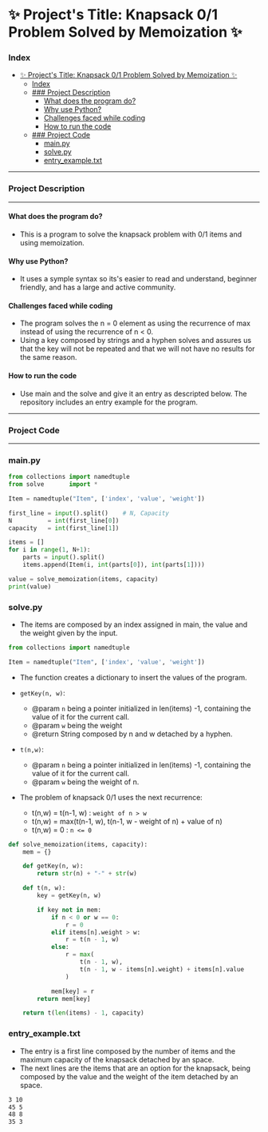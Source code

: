 # ✨ Project's Title: Knapsack 0/1 Problem Solved by Memoization ✨

### Index
- [✨ Project's Title: Knapsack 0/1 Problem Solved by Memoization ✨](#-projects-title-knapsack-01-problem-solved-by-memoization-)
    - [Index](#index)
  - [### Project Description](#-project-description)
      - [What does the program do?](#what-does-the-program-do)
      - [Why use Python?](#why-use-python)
      - [Challenges faced while coding](#challenges-faced-while-coding)
      - [How to run the code](#how-to-run-the-code)
  - [### Project Code](#-project-code)
    - [main.py](#mainpy)
    - [solve.py](#solvepy)
    - [entry_example.txt](#entry_exampletxt)
---

### Project Description
---

#### What does the program do?
* This is a program to solve the knapsack problem with 0/1 items and using memoization.

#### Why use Python?
* It uses a symple syntax so its's easier to read and understand, beginner friendly, and has a large and active community.

#### Challenges faced while coding
* The program solves the n = 0 element as using the recurrence of max instead of using the recurrence of n < 0.
* Using a key composed by strings and a hyphen solves and assures us that the key will not be repeated and that we will not have no results for the same reason.

#### How to run the code
* Use main and the solve and give it an entry as descripted below. The repository includes an entry example for the program.

---
### Project Code
---

### main.py
```python
from collections import namedtuple
from solve       import *

Item = namedtuple("Item", ['index', 'value', 'weight'])

first_line = input().split() 	# N, Capacity
N          = int(first_line[0])
capacity   = int(first_line[1])

items = []
for i in range(1, N+1):
    parts = input().split()
    items.append(Item(i, int(parts[0]), int(parts[1])))

value = solve_memoization(items, capacity)
print(value)
```

### solve.py
* The items are composed by an index assigned in main, the value and the weight given by the input.
```python
from collections import namedtuple

Item = namedtuple("Item", ['index', 'value', 'weight'])
```

* The function creates a dictionary to insert the values of the program.
* `getKey(n, w)`:
  * @param `n` being a pointer initialized in len(items) -1, containing the value of it for the current call.
  * @param `w` being the weight
  * @return String composed by n and w detached by a hyphen.
* `t(n,w)`:
  * @param `n` being a pointer initialized in len(items) -1, containing the value of it for the current call.
  * @param `w` being the weight of n.

* The problem of knapsack 0/1 uses the next recurrence:
  * t(n,w) = t(n-1, w) : `weight of n > w` 
  * t(n,w) = max(t(n-1, w), t(n-1, w - weight of n) + value of n)
  * t(n,w) = 0 : `n <= 0`

```python
def solve_memoization(items, capacity):
    mem = {}

    def getKey(n, w):
        return str(n) + "-" + str(w)

    def t(n, w):
        key = getKey(n, w)

        if key not in mem:
            if n < 0 or w == 0:
                r = 0
            elif items[n].weight > w:
                r = t(n - 1, w)
            else:
                r = max(
                    t(n - 1, w),
                    t(n - 1, w - items[n].weight) + items[n].value
                )

            mem[key] = r
        return mem[key]

    return t(len(items) - 1, capacity)

```


### entry_example.txt
* The entry is a first line composed by the number of items and the maximum capacity of the knapsack detached by an space.
* The next lines are the items that are an option for the knapsack, being composed by the value and the weight of the item detached by an space.

```txt
3 10
45 5
48 8
35 3
```
